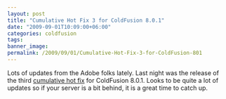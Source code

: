 ```yaml
---
layout: post
title: "Cumulative Hot Fix 3 for ColdFusion 8.0.1"
date: "2009-09-01T10:09:00+06:00"
categories: coldfusion 
tags: 
banner_image: 
permalink: /2009/09/01/Cumulative-Hot-Fix-3-for-ColdFusion-801
---
```


Lots of updates from the Adobe folks lately. Last night was the release of the third <a href="http://kb2.adobe.com/cps/511/cpsid_51180.html">cumulative hot fix</a> for ColdFusion 8.0.1. Looks to be quite a lot of updates so if your server is a bit behind, it is a great time to catch up.
